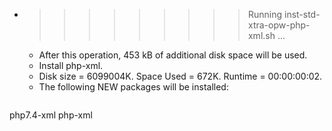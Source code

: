 * >>>>>>>>> Running inst-std-xtra-opw-php-xml.sh ...
  * After this operation, 453 kB of additional disk space will be used.
  * Install php-xml.
  * Disk size = 6099004K. Space Used = 672K. Runtime = 00:00:00:02.
  * The following NEW packages will be installed:
  ```bash
php7.4-xml php-xml
  ```
